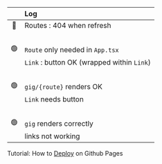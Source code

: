 &#8203;        | Log
:------------: | :--
:red_circle:   | Routes : 404 when refresh
&#8203;        | 
:green_circle: | `Route` only needed in `App.tsx` 
&#8203;        | `Link` : button OK (wrapped within `Link`)
&#8203;        | 
:green_circle: | `gig/{route}` renders OK
&#8203;        | `Link` needs button
&#8203;        | 
:green_circle: | `gig` renders correctly
&#8203;        | links not working

Tutorial: How to [Deploy](https://blog.devgenius.io/how-to-deploy-your-vite-react-app-to-github-pages-with-and-without-react-router-b060d912b10e) on Github Pages
